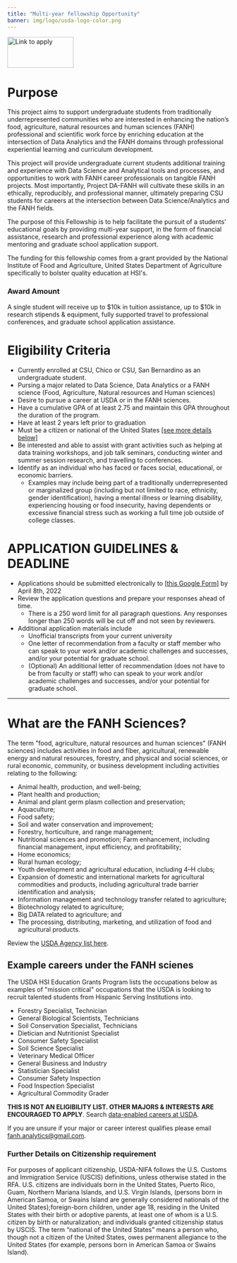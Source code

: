 ```yaml
---
title: "Multi-year fellowship Opportunity"
banner: img/logo/usda-logo-color.png
---
```


<a href="https://forms.gle/eiVWnuzasQ4XgwD17">
    <img alt="Link to apply" src="APPLY HERE_2.png"
    width=150" height="70">
</a>



# Purpose

This project aims to support undergraduate students from traditionally underrepresented communities who are interested in enhancing the nation’s food, agriculture, natural resources and human sciences (FANH) professional and scientific work force by enriching education at the intersection of Data Analytics and the FANH domains through professional experiential learning and curriculum development.

This project will provide undergraduate current students additional training and experience with Data Science and Analytical tools and processes, and opportunities to work with FANH career professionals on tangible FANH projects. Most importantly, Project DA-FANH will cultivate these skills in an ethically, reproducibly, and professional manner, ultimately preparing CSU students for careers at the intersection between Data Science/Analytics and the FANH fields. 

The purpose of this Fellowship is to help facilitate the pursuit of a students’ educational goals by providing multi-year support, in the form of financial assistance, research and professional experience along with academic mentoring and graduate school application support. 

The funding for this fellowship comes from a grant provided by the National Institute of Food and Agriculture, United States Department of Agriculture specifically to bolster quality education at HSI's. 

### Award Amount

A single student will receive up to $10k in tuition assistance, up to $10k in research stipends & equipment, fully supported travel to professional conferences, and graduate school application assistance. 



# Eligibility Criteria

* Currently enrolled at CSU, Chico or CSU, San Bernardino as an undergraduate student. 
* Pursing a major related to Data Science, Data Analytics or a FANH science (Food, Agriculture, Natural resources and Human sciences)
* Desire to pursue a career at USDA or in the FANH sciences. 
* Have a cumulative GPA of at least 2.75 and maintain this GPA throughout the duration of the program.
* Have at least 2 years left prior to graduation
* Must be a citizen or national of the United States [[see more details below]](#further-details-on-citizenship-requirement)
* Be interested and able to assist with grant activities such as helping at data training workshops, and job talk seminars, conducting winter and summer session research, and travelling to conferences. 
* Identify as an individual who has faced or faces social, educational, or economic barriers.
    - Examples may include being part of a traditionally underrepresented or marginalized group (including but not limited to race, ethnicity, gender identification), having a mental illness or learning disability, experiencing housing or food insecurity, having dependents or excessive financial stress such as working a full time job outside of college classes. 


# APPLICATION GUIDELINES & DEADLINE

* Applications should be submitted electronically to [[this Google Form]](https://forms.gle/eiVWnuzasQ4XgwD17) by April 8th, 2022
* Review the application questions and prepare your responses ahead of time. 
    - There is a 250 word limit for all paragraph questions. Any responses longer than 250 words will be cut off and not seen by reviewers. 
* Additional application materials include 
    - Unofficial transcripts from your current university
    - One letter of recommendation from a faculty or staff member who can speak to your work and/or academic challenges and successes, and/or your potential for graduate school.
    - (Optional) An additional letter of recommendation (does not have to be from faculty or staff) who can speak to your work and/or academic challenges and successes, and/or your potential for graduate school.

----

# What are the FANH Sciences?
The term "food, agriculture, natural resources and human sciences" (FANH sciences) includes activities in food and fiber, agricultural, renewable energy and natural resources, forestry, and physical and social sciences, or rural economic, community, or business development including activities relating to the following:

* Animal health, production, and well-being;
* Plant health and production;
* Animal and plant germ plasm collection and preservation;
* Aquaculture;
* Food safety;
* Soil and water conservation and improvement;
* Forestry, horticulture, and range management;
* Nutritional sciences and promotion;
Farm enhancement, including financial management, input efficiency, and profitability;
* Home economics;
* Rural human ecology;
* Youth development and agricultural education, including 4–H clubs;
* Expansion of domestic and international markets for agricultural commodities and products, including agricultural trade barrier identification and analysis;
* Information management and technology transfer related to agriculture;
* Biotechnology related to agriculture;
* Big DATA related to agriculture; and
* The processing, distributing, marketing, and utilization of food and agricultural products.


Review the [USDA Agency list here](https://www.usda.gov/our-agency/agencies). 
    
## Example careers under the FANH scienes

The USDA HSI Education Grants Program lists the occupations below as examples of "mission critical" occupations that the USDA is looking to recruit talented students from Hispanic Serving Institutions into. 

* Forestry Specialist, Technician
* General Biological Scientists, Technicians
* Soil Conservation Specialist, Technicians
* Dietician and Nutritionist Specialist
* Consumer Safety Specialist
* Soil Science Specialist
* Veterinary Medical Officer
* General Business and Industry
* Statistician Specialist
* Consumer Safety Inspection
* Food Inspection Specialist
* Agricultural Commodity Grader

**THIS IS NOT AN ELIGIBILITY LIST. OTHER MAJORS & INTERESTS ARE ENCOURAGED TO APPLY**. Search [data-enabled careers at USDA](https://www.usajobs.gov/Search/Results?d=AG&k=data&wma=15509).

If you are unsure if your major or career interest qualifies please email <fanh.analytics@gmail.com>. 

### Further Details on Citizenship requirement

For purposes of applicant citizenship, USDA-NIFA follows the U.S. Customs and Immigration Service (USCIS) definitions, unless otherwise stated in the RFA. U.S. citizens are individuals born in the United States, Puerto Rico, Guam, Northern Mariana Islands, and U.S. Virgin Islands, (persons born in American Samoa, or Swains Island are generally considered nationals of the United States);foreign-born children, under age 18, residing in the United States with their birth or adoptive parents, at least one of whom is a U.S. citizen by birth or naturalization; and individuals granted citizenship status by USCIS. The term “national of the United States” means a person who, though not a citizen of the United States, owes permanent allegiance to the United States (for example, persons born in American Samoa or Swains Island). 
